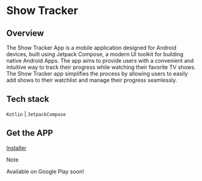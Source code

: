 # Show Tracker

## Overview
The Show Tracker App is a mobile application designed for Android devices, built using Jetpack Compose, a modern UI toolkit for building native Android Apps.
The app aims to provide users with a convenient and intuitive way to track their progress while watching their favorite TV shows. The Show Tracker app simplifies the process by allowing users to easily add shows to their watchlist and manage their progress seamlessly.

## Tech stack
`Kotlin` | `JetpackCompose`

## Get the APP
[Installer](https://github.com/ricardoliveira5ro/ShowTracker/blob/master/app-release.apk)

> [!NOTE]
> Available on Google Play soon!
